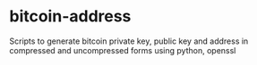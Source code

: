 # bitcoin-address
Scripts to generate bitcoin private key, public key and address in compressed and uncompressed forms using python, openssl
